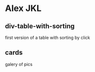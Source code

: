 # Alex JKL

## div-table-with-sorting
first version of a table with sorting by click

## cards
galery of pics